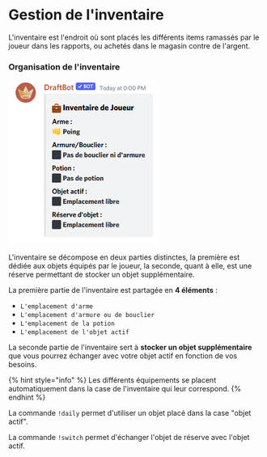 # Gestion de l'inventaire

L'inventaire est l'endroit où sont placés les différents items ramassés par le joueur dans les rapports, ou achetés dans le magasin contre de l'argent.

### Organisation de l'inventaire 

![l'inventaire d'un joueur qui vient de commencer l'aventure](<../.gitbook/assets/image (51).png>)

L'inventaire se décompose en deux parties distinctes, la première est dédiée aux objets équipés par le joueur, la seconde, quant à elle, est une réserve permettant de stocker un objet supplémentaire.

La première partie de l'inventaire est partagée en **4 éléments** :

* `L'emplacement d'arme`
* `L'emplacement d'armure ou de bouclier`
* `L'emplacement de la potion`
* `L'emplacement de l'objet actif`

La seconde partie de l'inventaire sert à **stocker un objet supplémentaire** que vous pourrez échanger avec votre objet actif en fonction de vos besoins. 

{% hint style="info" %}
Les différents équipements se placent automatiquement dans la case de l'inventaire qui leur correspond.
{% endhint %}

La commande `!daily` permet d'utiliser un objet placé dans la case "objet actif". 

La commande `!switch` permet d'échanger l'objet de réserve avec l'objet actif.
